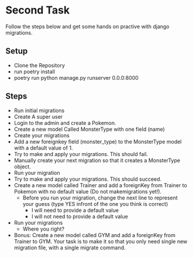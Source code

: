 # Second Task

Follow the steps below and get some hands on practive with django migrations.


## Setup
- Clone the Repository
- run poetry install
- poetry run python manage.py runserver 0.0.0:8000

## Steps
- Run initial migrations
- Create A super user
- Login to the admin and create a Pokemon.
- Create a new model Called MonsterType with one field (name)
- Create your migrations
- Add a new foreignkey field (monster_type) to the MonsterType model with a default value of 1.
- Try to make and apply your migrations. This should fail.
- Manually create your next migration so that it creates a MonsterType object.
- Run your migration
- Try to make and apply your migrations. This should succeed. 
- Create a new model called Trainer and add a foreignKey from Trainer to Pokemon with no default value (Do not makemigrations yet!).
    - Before you run your migration, change the next line to represent your guess (type YES infront of the one you think is correct)
        - I will need to provide a default value
        - I will not need to provide a default value
- Run your migrations
    - Where you right?
- Bonus: Create a new model called GYM and add a foreignKey from Trainer to GYM. Your task is to make it so that you only need single new migration file, with a single migrate command.

